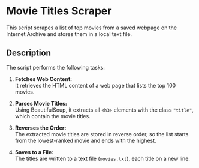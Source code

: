 # Movie Titles Scraper

This script scrapes a list of top movies from a saved webpage on the Internet Archive and stores them in a local text file.

## Description

The script performs the following tasks:

1. **Fetches Web Content:**  
   It retrieves the HTML content of a web page that lists the top 100 movies.

2. **Parses Movie Titles:**  
   Using BeautifulSoup, it extracts all `<h3>` elements with the class `"title"`, which contain the movie titles.

3. **Reverses the Order:**  
   The extracted movie titles are stored in reverse order, so the list starts from the lowest-ranked movie and ends with the highest.

4. **Saves to a File:**  
   The titles are written to a text file (`movies.txt`), each title on a new line.
